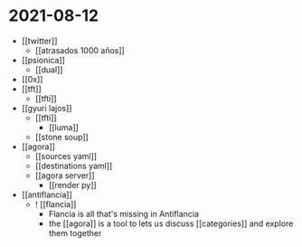# 2021-08-12

- [[twitter]]
  - [[atrasados 1000 años]]
- [[psionica]]
  - [[dual]]
- [[0x]]
- [[tft]]
  - [[tfti]]
- [[gyuri lajos]]
  - [[tfti]]
    - [[luma]]
  - [[stone soup]]
- [[agora]]
  - [[sources yaml]]
  - [[destinations yaml]]
  - [[agora server]]
    - [[render py]]
- [[antiflancia]]
  - ! [[flancia]]
    - Flancia is all that's missing in Antiflancia
    - the [[agora]] is a tool to lets us discuss [[categories]] and explore them together